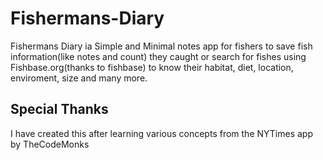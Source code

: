# Fishermans-Diary
Fishermans Diary ia Simple and Minimal notes app for fishers to save fish information(like notes and count) they caught or search for fishes using Fishbase.org(thanks to fishbase) to know their habitat, diet, location, enviroment, size and many more.

## Special Thanks
I have created this after learning various concepts from the NYTimes app by TheCodeMonks

